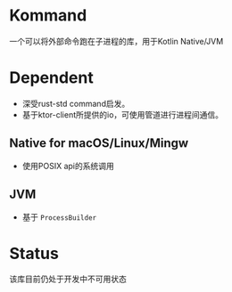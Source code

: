 # Kommand
一个可以将外部命令跑在子进程的库，用于Kotlin Native/JVM

# Dependent
- 深受rust-std command启发。
- 基于ktor-client所提供的io，可使用管道进行进程间通信。

## Native for macOS/Linux/Mingw
- 使用POSIX api的系统调用

## JVM
- 基于 `ProcessBuilder`

# Status
该库目前仍处于开发中不可用状态
